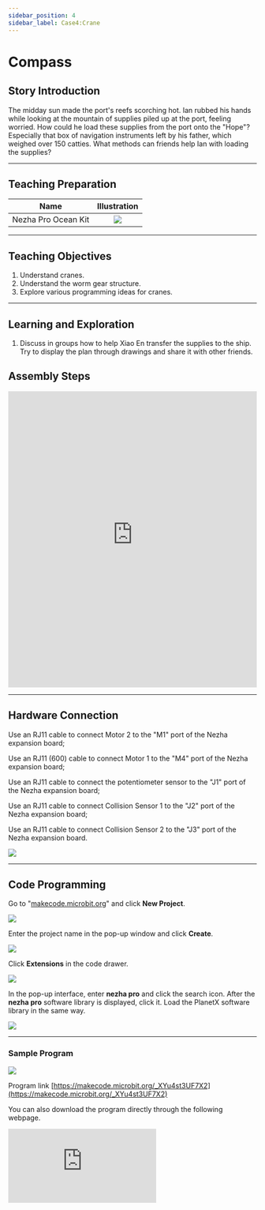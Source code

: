 ```yaml
---
sidebar_position: 4
sidebar_label: Case4:Crane
---
```


# Compass
## Story Introduction
The midday sun made the port's reefs scorching hot. Ian rubbed his hands while looking at the mountain of supplies piled up at the port, feeling worried. How could he load these supplies from the port onto the "Hope"? Especially that box of navigation instruments left by his father, which weighed over 150 catties. What methods can friends help Ian with loading the supplies?

---

## Teaching Preparation

| Name | Illustration |
| :----: | :--------------: |
| Nezha Pro Ocean Kit | ![](https://wiki-media-ef.oss-cn-hongkong.aliyuncs.com/docs/microbit/building-blocks/nezha-pro-ocean-kit/nezha-pro-ocean-kit-products-introduction-002.png.png) |

---
## Teaching Objectives
1. Understand cranes.
2. Understand the worm gear structure.
3. Explore various programming ideas for cranes.

---
## Learning and Exploration

1. Discuss in groups how to help Xiao En transfer the supplies to the ship. Try to display the plan through drawings and share it with other friends.


## Assembly Steps

<embed src="https://wiki-media-ef.oss-cn-hongkong.aliyuncs.com/docs/microbit/building-blocks/nezha-pro-ocean-kit/setup-diagram/case04/nezha-pro-ocean-kit-step-04-1.png.pdf" type="application/pdf" width="100%" height="600px" />

---
## Hardware Connection

Use an RJ11 cable to connect Motor 2 to the "M1" port of the Nezha expansion board;

Use an RJ11 (600) cable to connect Motor 1 to the "M4" port of the Nezha expansion board;

Use an RJ11 cable to connect the potentiometer sensor to the "J1" port of the Nezha expansion board;

Use an RJ11 cable to connect Collision Sensor 1 to the "J2" port of the Nezha expansion board;

Use an RJ11 cable to connect Collision Sensor 2 to the "J3" port of the Nezha expansion board.


![](https://wiki-media-ef.oss-cn-hongkong.aliyuncs.com/docs/microbit/building-blocks/nezha-pro-ocean-kit/setup-diagram/case03/nezha-pro-ocean-kit-step-03-3.png.png)

---
## Code Programming

Go to "[makecode.microbit.org](https://makecode.microbit.org)" and click **New Project**.

![](https://wiki-media-ef.oss-cn-hongkong.aliyuncs.com/docs/microbit/building-blocks/microbit-space-science-kit/images/microbit-space-science-kit-case01-07.png)

Enter the project name in the pop-up window and click **Create**.

![](https://wiki-media-ef.oss-cn-hongkong.aliyuncs.com/docs/microbit/building-blocks/microbit-space-science-kit/images/microbit-space-science-kit-case01-11.png)

Click **Extensions** in the code drawer.

![](https://wiki-media-ef.oss-cn-hongkong.aliyuncs.com/docs/microbit/building-blocks/microbit-space-science-kit/images/microbit-space-science-kit-case01-09.png)

In the pop-up interface, enter **nezha pro** and click the search icon. After the **nezha pro** software library is displayed, click it. Load the PlanetX software library in the same way.

![](https://wiki-media-ef.oss-cn-hongkong.aliyuncs.com/docs/microbit/building-blocks/microbit-space-science-kit/images/microbit-space-science-kit-case01-10.png)

---
### Sample Program

![](https://wiki-media-ef.oss-cn-hongkong.aliyuncs.com/docs/microbit/building-blocks/nezha-pro-ocean-kit/setup-diagram/case04/nezha-pro-ocean-kit-step-04-2.png.png)

Program link
[https://makecode.microbit.org/_XYu4st3UF7X2](https://makecode.microbit.org/_XYu4st3UF7X2)

You can also download the program directly through the following webpage.

<div
    style={{
        position: 'relative',
        paddingBottom: '60%',
        overflow: 'hidden',
    }}
>
    <iframe
        src="https://makecode.microbit.org/_XYu4st3UF7X2"
        frameborder="0"
        sandbox="allow-popups allow-forms allow-scripts allow-same-origin"
        style={{
            position: 'absolute',
            width: '100%',
            height: '100%',
        }}
    />
</div>

---
### Download Program

Use a USB cable to connect the PC and micro:bit V2.

![](https://wiki-media-ef.oss-cn-hongkong.aliyuncs.com/docs/microbit/building-blocks/microbit-space-science-kit/images/microbit-space-science-kit-manual03.gif)

After successful connection, a drive named MICROBIT will be recognized on the computer.

![](https://wiki-media-ef.oss-cn-hongkong.aliyuncs.com/docs/microbit/building-blocks/microbit-space-science-kit/images/microbit-space-science-kit-manual06.png)

Click![](https://wiki-media-ef.oss-cn-hongkong.aliyuncs.com/docs/microbit/building-blocks/microbit-space-science-kit/images/microbit-space-science-kit-manual07.png)in the lower left corner and select**Connect Device**.

![](https://wiki-media-ef.oss-cn-hongkong.aliyuncs.com/docs/microbit/building-blocks/microbit-space-science-kit/images/microbit-space-science-kit-manual11.png)

Click![](https://wiki-media-ef.oss-cn-hongkong.aliyuncs.com/docs/microbit/building-blocks/microbit-space-science-kit/images/microbit-space-science-kit-manual08.png).

![](https://wiki-media-ef.oss-cn-hongkong.aliyuncs.com/docs/microbit/building-blocks/microbit-space-science-kit/images/microbit-space-science-kit-manual12.png)

Click![](https://wiki-media-ef.oss-cn-hongkong.aliyuncs.com/docs/microbit/building-blocks/microbit-space-science-kit/images/microbit-space-science-kit-manual09.png).

![](https://wiki-media-ef.oss-cn-hongkong.aliyuncs.com/docs/microbit/building-blocks/microbit-space-science-kit/images/microbit-space-science-kit-manual13.png)

In the pop-up window, select **BBC micro:bit CMSIS-DAP**, then select **Connect**. At this point, our micro:bit has been successfully connected.

![](https://wiki-media-ef.oss-cn-hongkong.aliyuncs.com/docs/microbit/building-blocks/microbit-space-science-kit/images/microbit-space-science-kit-manual14.png)

Click **Download Program**

![](https://wiki-media-ef.oss-cn-hongkong.aliyuncs.com/docs/microbit/building-blocks/microbit-space-science-kit/images/microbit-space-science-kit-manual10.png)

---
## Case Demonstration

When the feedback value of the potentiometer sensor is lower than 300, Motor 2 will start rotating at 100% speed;

When the feedback value is higher than 700, Motor 2 will start rotating at -100% speed;

If the value is between the two, Motor 2 will stop.

If the collision sensor at port "J2" is pressed, Motor 1 will start rotating at 100% speed;

If the collision sensor at port "J3" is pressed, Motor 1 will start rotating at -100% speed.

In other cases, Motor 1 will stop.


**Picture**

---
## Extended Knowledge

### Crane: Technological Evolution from Ancient to Modern Times
#### I. Origin of Ancient Lifting Tools (BCE — Middle Ages)

**Embryonic Forms Driven by Manpower and Animal Power**

1. Lever and pulley systems: In the 3rd century BCE, the ancient Greek scholar Archimedes put forward the lever principle. The ancient Egyptians used levers to transport pyramid stones; during the same period, the pulley (embryo of pulley block) appeared in China's Warring States Period, used for lifting water and transporting heavy objects.

2. Roman "Polyspaston" crane: In the 1st century CE, the Romans invented the multi-pulley crane (Polyspaston) driven by manpower or animal power, which lifted heavy objects through ropes and winches, often used in construction (such as the construction of the Colosseum).

**Material Structure and Power Limitations**

1. Lifting tools were mainly made of wood, with a load capacity usually not exceeding 10 tons. They relied on manpower or animal power for driving, with low efficiency and limited application scenarios.

#### II. Mechanized Breakthroughs in the Industrial Revolution (18th — 19th Centuries)

**Application of Steam Power**

1. The first steam crane: At the end of the 18th century, British engineer William Armstrong invented a fixed crane powered by steam, used for loading and unloading goods at ports, with a load capacity increased to over 20 tons.

2. Innovation in railways and ports: In the 1830s, steam-driven rail cranes became popular in British railway construction; in the 1850s, port steam cranes (such as "steam winches") realized large-scale cargo loading and unloading.

**Metal Structure and Rotating Design**

1. In the mid-19th century, steel replaced wood as the main material of cranes, greatly improving structural strength; in the 1870s, French engineers invented steam cranes that could rotate 360 degrees, expanding the operating range.

#### III. 20th Century: Specialization and Diversified Development

**Popularization of Internal Combustion Engine and Electric Drive**

1. Birth of mobile cranes: In the 1910s, the United States launched wheeled cranes driven by internal combustion engines (such as improved versions of "steam shovels"); in the 1920s, crawler cranes (such as modified Caterpillar bulldozers) were suitable for complex terrains.

2. Electric drive and tower cranes: In the 1930s, electric drive cranes became popular in factories and construction sites; in the 1950s, tower cranes (such as early models of Germany's Liebherr) became core equipment for high-rise building construction due to their adjustable height and large lifting capacity.

**Technical Segmentation and Load Breakthroughs**

1. Port-specific equipment: In the 1960s, container cranes (bridge cranes) appeared, with a single spreader load of over 30 tons, promoting a revolution in global maritime transportation efficiency.

2. Super-large cranes: In the 1980s, Germany's Liebherr launched the LR 13000 crawler crane, with a maximum lifting capacity exceeding 3,000 tons, used for wind power equipment and heavy industrial installation.

#### IV. Modern Cranes: Intelligence and Greenization (21st Century to Present)

1. Application of intelligent technologies
Equipped with sensors and automatic control systems to realize load monitoring and anti-sway control (such as Japan's Tadano intelligent cranes); some models support remote control or drone-assisted positioning.

2. New energy and environmental protection design
Electric cranes (such as those modified from BYD electric truck chassis) are popular in urban construction with zero emissions; hydrogen fuel cranes (such as the pilot project of France's Air Liquide) have entered the research and development stage.

3. Special equipment for extreme scenarios
Deep-sea engineering cranes (such as Singapore's SSCV Thialf) have a maximum lifting capacity of 14,000 tons, used for submarine pipeline laying; space cranes (such as NASA's "Perseverance" robotic arm) are applied in planetary exploration.

**Key Milestone Timeline**

| Period | Event |
| --- | --- |
| 3rd century BCE | The lever principle was applied in ancient Greece, and pulleys appeared in China |
| 1784 | William Armstrong invented the first steam crane |
| 1860 | Steel structure cranes replaced wooden structures |
| 1925 | Crawler cranes were first used in engineering construction |
| 1955 | Tower cranes became popular in high-rise buildings |
| 2010 | Intelligent control systems became standard in cranes |

From ancient levers to modern intelligent equipment, the development history of cranes is essentially the iteration history of power, materials, and control technologies, continuously promoting human engineering capabilities to challenge the limits.
